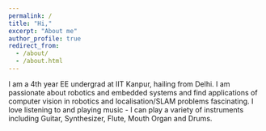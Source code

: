 ```yaml
---
permalink: /
title: "Hi,"
excerpt: "About me"
author_profile: true
redirect_from: 
  - /about/
  - /about.html
---
```


I am a 4th year EE undergrad at IIT Kanpur, hailing from Delhi. I am passionate about robotics and embedded systems and find applications of computer vision in robotics and localisation/SLAM problems fascinating. I love listening to and playing music - I can play a variety of instruments including Guitar, Synthesizer, Flute, Mouth Organ and Drums.